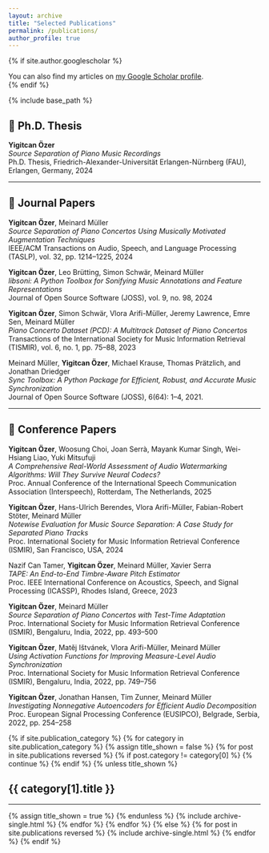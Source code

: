 ```yaml
---
layout: archive
title: "Selected Publications"
permalink: /publications/
author_profile: true
---
```


{% if site.author.googlescholar %}
  <div class="wordwrap">You can also find my articles on <a href="{{site.author.googlescholar}}">my Google Scholar profile</a>.</div>
{% endif %}

{% include base_path %}

## 📕 Ph.D. Thesis

**Yigitcan Özer**  
*Source Separation of Piano Music Recordings*  
Ph.D. Thesis, Friedrich-Alexander-Universität Erlangen-Nürnberg (FAU), Erlangen, Germany, 2024

---

## 📘 Journal Papers

**Yigitcan Özer**, Meinard Müller  
*Source Separation of Piano Concertos Using Musically Motivated Augmentation Techniques*  
IEEE/ACM Transactions on Audio, Speech, and Language Processing (TASLP), vol. 32, pp. 1214–1225, 2024

**Yigitcan Özer**, Leo Brütting, Simon Schwär, Meinard Müller  
*libsoni: A Python Toolbox for Sonifying Music Annotations and Feature Representations*  
Journal of Open Source Software (JOSS), vol. 9, no. 98, 2024  

**Yigitcan Özer**, Simon Schwär, Vlora Arifi-Müller, Jeremy Lawrence, Emre Sen, Meinard Müller  
*Piano Concerto Dataset (PCD): A Multitrack Dataset of Piano Concertos*  
Transactions of the International Society for Music Information Retrieval (TISMIR), vol. 6, no. 1, pp. 75–88, 2023

Meinard Müller, **Yigitcan Özer**, Michael Krause, Thomas Prätzlich, and Jonathan Driedger  
*Sync Toolbox: A Python Package for Efficient, Robust, and Accurate Music Synchronization*  
Journal of Open Source Software (JOSS), 6(64): 1–4, 2021. 

---

## 📙 Conference Papers

**Yigitcan Özer**, Woosung Choi, Joan Serrà, Mayank Kumar Singh, Wei-Hsiang Liao, Yuki Mitsufuji  
*A Comprehensive Real-World Assessment of Audio Watermarking Algorithms: Will They Survive Neural Codecs?*  
Proc. Annual Conference of the International Speech Communication Association (Interspeech), Rotterdam, The Netherlands, 2025

**Yigitcan Özer**, Hans-Ulrich Berendes, Vlora Arifi-Müller, Fabian-Robert Stöter, Meinard Müller  
*Notewise Evaluation for Music Source Separation: A Case Study for Separated Piano Tracks*  
Proc. International Society for Music Information Retrieval Conference (ISMIR), San Francisco, USA, 2024

Nazif Can Tamer, **Yigitcan Özer**, Meinard Müller, Xavier Serra  
*TAPE: An End-to-End Timbre-Aware Pitch Estimator*  
Proc. IEEE International Conference on Acoustics, Speech, and Signal Processing (ICASSP), Rhodes Island, Greece, 2023

**Yigitcan Özer**, Meinard Müller  
*Source Separation of Piano Concertos with Test-Time Adaptation*  
Proc. International Society for Music Information Retrieval Conference (ISMIR), Bengaluru, India, 2022, pp. 493–500  

**Yigitcan Özer**, Matěj Ištvánek, Vlora Arifi-Müller, Meinard Müller  
*Using Activation Functions for Improving Measure-Level Audio Synchronization*  
Proc. International Society for Music Information Retrieval Conference (ISMIR), Bengaluru, India, 2022, pp. 749–756

**Yigitcan Özer**, Jonathan Hansen, Tim Zunner, Meinard Müller  
*Investigating Nonnegative Autoencoders for Efficient Audio Decomposition*  
Proc. European Signal Processing Conference (EUSIPCO), Belgrade, Serbia, 2022, pp. 254–258  

<!-- New style rendering if publication categories are defined -->
{% if site.publication_category %}
  {% for category in site.publication_category  %}
    {% assign title_shown = false %}
    {% for post in site.publications reversed %}
      {% if post.category != category[0] %}
        {% continue %}
      {% endif %}
      {% unless title_shown %}
        <h2>{{ category[1].title }}</h2><hr />
        {% assign title_shown = true %}
      {% endunless %}
      {% include archive-single.html %}
    {% endfor %}
  {% endfor %}
{% else %}
  {% for post in site.publications reversed %}
    {% include archive-single.html %}
  {% endfor %}
{% endif %}




